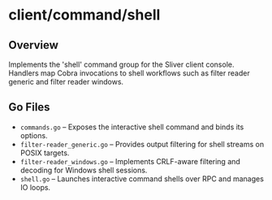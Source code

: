 # client/command/shell

## Overview

Implements the 'shell' command group for the Sliver client console. Handlers map Cobra invocations to shell workflows such as filter reader generic and filter reader windows.

## Go Files

- `commands.go` – Exposes the interactive shell command and binds its options.
- `filter-reader_generic.go` – Provides output filtering for shell streams on POSIX targets.
- `filter-reader_windows.go` – Implements CRLF-aware filtering and decoding for Windows shell sessions.
- `shell.go` – Launches interactive command shells over RPC and manages IO loops.
